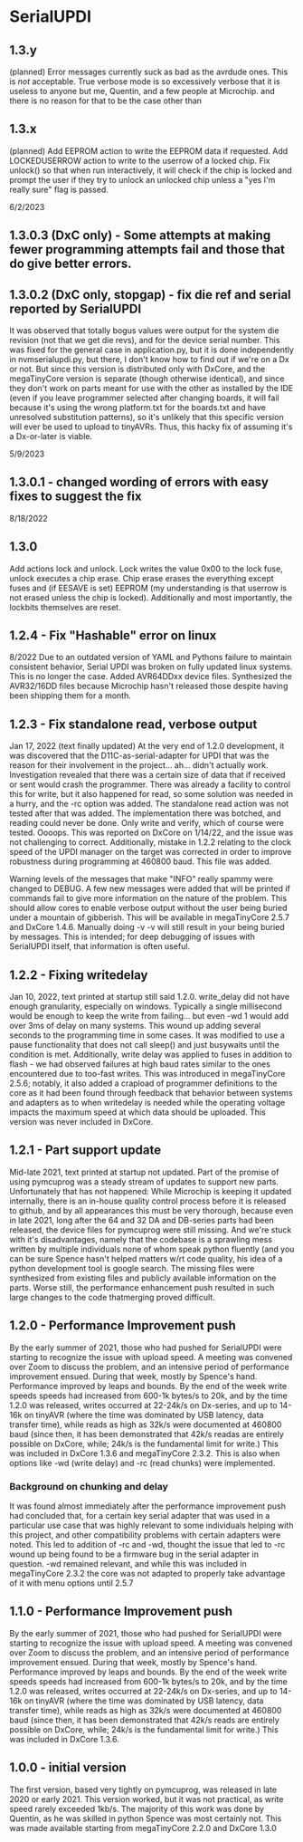 # SerialUPDI

## 1.3.y
(planned)
Error messages currently suck as bad as the avrdude ones. This is *not* acceptable. True verbose mode is so excessively verbose that it is useless to anyone but me, Quentin, and a few people at Microchip. and there is no reason for that to be the case other than

## 1.3.x
(planned)
Add EEPROM action to write the EEPROM data if requested.
Add LOCKEDUSERROW action to write to the userrow of a locked chip.
Fix unlock() so that when run interactively, it will check if the chip is locked and prompt the user if they try to unlock an unlocked chip unless a "yes I'm really sure" flag is passed.

6/2/2023
## 1.3.0.3 (DxC only) - Some attempts at making fewer programming attempts fail and those that do give better errors.

## 1.3.0.2 (DxC only, stopgap) - fix die ref and serial reported by SerialUPDI
It was observed that totally bogus values were output for the system die revision (not that we get die revs), and for the device serial number. This was fixed for the general case in application.py, but it is done independently in nvmserialupdi.py, but there, I don't know how to find out if we're on a Dx or not. But since this version is distributed only with DxCore, and the megaTinyCore version is separate (though otherwise identical), and since they don't work on parts meant for use with the other as installed by the IDE (even if you leave programmer selected after changing boards, it will fail because it's using the wrong platform.txt for the boards.txt and have unresolved substitution patterns), so it's unlikely that this specific version will ever be used to upload to tinyAVRs. Thus, this hacky fix of assuming it's a Dx-or-later is viable.

5/9/2023
## 1.3.0.1 - changed wording of errors with easy fixes to suggest the fix

8/18/2022
## 1.3.0
Add actions lock and unlock. Lock writes the value 0x00 to the lock fuse, unlock executes a chip erase. Chip erase erases the everything except fuses and (if EESAVE is set) EEPROM (my understanding is that userrow is not erased unless the chip is locked). Additionally and most importantly, the lockbits themselves are reset.

## 1.2.4 - Fix "Hashable" error on linux
8/2022
Due to an outdated version of YAML and Pythons failure to maintain consistent behavior, Serial UPDI was broken on fully updated linux systems. This is no longer the case.
Added AVR64DDxx device files.
Synthesized the AVR32/16DD files because Microchip hasn't released those despite having been shipping them for a month.

## 1.2.3 - Fix standalone read, verbose output
Jan 17, 2022 (text finally updated)
At the very end of 1.2.0 development, it was discovered that the D11C-as-serial-adapter for UPDI that was the reason for their involvement in the project... ah... didn't actually work. Investigation revealed that there was a certain size of data that if received or sent would crash the programmer. There was already a facility to control this for write, but it also happened for read, so some solution was needed in a hurry, and the -rc option was added. The standalone read action was not tested after that was added. The implementation there was botched, and reading could never be done. Only write and verify, which of course were tested. Oooops. This was reported on DxCore on 1/14/22, and the issue was not challenging to correct. Additionally, mistake in 1.2.2 relating to the clock speed of the UPDI manager on the target was corrected in order to improve robustness during programming at 460800 baud. This file was added.

Warning levels of the messages that make "INFO" really spammy were changed to DEBUG. A few new messages were added that will be printed if commands fail to give more information on the nature of the problem.
This should allow cores to enable verbose output without the user being buried under a mountain of gibberish. This will be available in megaTinyCore 2.5.7 and DxCore 1.4.6. Manually doing -v -v will still result in your being buried by messages. This is intended; for deep debugging of issues with SerialUPDI itself, that information is often useful.

## 1.2.2 - Fixing writedelay
Jan 10, 2022, text printed at startup still said 1.2.0.
write_delay did not have enough granularity, especially on windows. Typically a single millisecond would be enough to keep the write from failing... but even -wd 1 would add over 3ms of delay on many systems. This wound up adding several seconds to the programming time in some cases. It was modified to use a pause functionality that does not call sleep() and just busywaits until the condition is met.
Additionally, write delay was applied to fuses in addition to flash - we had observed failures at high baud rates similar to the ones encountered due to too-fast writes.
This was introduced in megaTinyCore 2.5.6; notably, it also added a crapload of programmer definitions to the core as it had been found through feedback that behavior between systems and adapters as to when writedelay is needed while the operating voltage impacts the maximum speed at which data should be uploaded. This version was never included in DxCore.

## 1.2.1 - Part support update
Mid-late 2021, text printed at startup not updated.
Part of the promise of using pymcuprog was a steady stream of updates to support new parts. Unfortunately that has not happened: While Microchip is keeping it updated internally, there is an in-house quality control process before it is released to github, and by all appearances this must be very thorough, because even in late 2021, long after the 64 and 32 DA and DB-series parts had been released, the device files for pymcuprog were still missing. And we're stuck with it's disadvantages, namely that the codebase is a sprawling mess written by multiple individuals none of whom speak python fluently (and you can be sure Spence hasn't helped matters w/rt code quality, his idea of a python development tool is google search.
The missing files were synthesized from existing files and publicly available information on the parts. Worse still, the performance enhancement push resulted in such large changes to the code thatmerging proved difficult.

## 1.2.0 - Performance Improvement push
By the early summer of 2021, those who had pushed for SerialUPDI were starting to recognize the issue with upload speed. A meeting was convened over Zoom to discuss the problem, and an intensive period of performance improvement ensued. During that week, mostly by Spence's hand. Performance improved by leaps and bounds. By the end of the week write speeds speeds had increased from 600-1k bytes/s to 20k, and by the time 1.2.0 was released, writes occurred at 22-24k/s on Dx-series, and up to 14-16k on tinyAVR (where the time was dominated by USB latency, data transfer time), while reads as high as 32k/s were documented at 460800 baud (since then, it has been demonstrated that 42k/s readas are entirely possible on DxCore, while; 24k/s is the fundamental limit for write.) This was included in DxCore 1.3.6 and megaTinyCore 2.3.2. This is also when options like -wd (write delay) and -rc (read chunks) were implemented.

### Background on chunking and delay
It was found almost immediately after the performance improvement push had concluded that, for a certain key serial adapter that was used in a particular use case that was highly relevant to some individuals helping with this project, and other compatibility problems with certain adapters were noted. This led to addition of -rc and -wd, thought the issue that led to -rc wound up being found to be a firmware bug in the serial adapter in question. -wd remained relevant, and while this was included in megaTinyCore 2.3.2 the core was not adapted to properly take advantage of it with menu options until 2.5.7


## 1.1.0 - Performance Improvement push
By the early summer of 2021, those who had pushed for SerialUPDI were starting to recognize the issue with upload speed. A meeting was convened over Zoom to discuss the problem, and an intensive period of performance improvement ensued. During that week, mostly by Spence's hand. Performance improved by leaps and bounds. By the end of the week write speeds speeds had increased from 600-1k bytes/s to 20k, and by the time 1.2.0 was released, writes occurred at 22-24k/s on Dx-series, and up to 14-16k on tinyAVR (where the time was dominated by USB latency, data transfer time), while reads as high as 32k/s were documented at 460800 baud (since then, it has been demonstrated that 42k/s reads are entirely possible on DxCore, while; 24k/s is the fundamental limit for write.) This was included in DxCore 1.3.6.

## 1.0.0 - initial version
The first version, based very tightly on pymcuprog, was released in late 2020 or early 2021.
This version worked, but it was not practical, as write speed rarely exceeded 1kb/s. The majority of this work was done by Quentin, as he was skilled in python Spence was most certainly not.
This was made available starting from megaTinyCore 2.2.0 and DxCore 1.3.0
